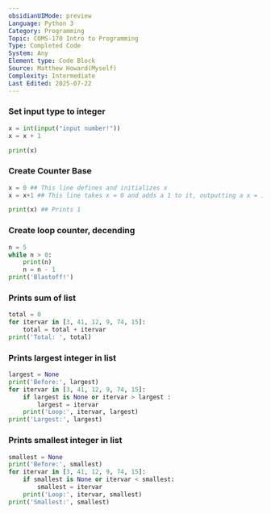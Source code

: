 ```yaml
---
obsidianUIMode: preview
Language: Python 3
Category: Programming
Topic: COMS-170 Intro to Programming
Type: Completed Code
System: Any
Element type: Code Block
Source: Matthew Howard(Myself)
Complexity: Intermediate
Last Edited: 2025-07-22
---
```



### Set input type to integer
```Python
x = int(input("input number!")) 
x = x + 1

print(x)
```

### Create Counter Base
```Python
x = 0 ## This line defines and initializes x
x = x+1 ## This line takes x = 0 and adds a 1 to it, outputting a x = 1

print(x) ## Prints 1 
```

### Create loop counter, decending
```Python
n = 5
while n > 0:
    print(n)
    n = n - 1
print('Blastoff!')
```

### Prints sum of list
```python
total = 0
for itervar in [3, 41, 12, 9, 74, 15]:
    total = total + itervar
print('Total: ', total)
```

### Prints largest integer in list
```Python
largest = None
print('Before:', largest)
for itervar in [3, 41, 12, 9, 74, 15]:
    if largest is None or itervar > largest :
        largest = itervar
    print('Loop:', itervar, largest)
print('Largest:', largest)
```

### Prints smallest integer in list
```Python
smallest = None
print('Before:', smallest)
for itervar in [3, 41, 12, 9, 74, 15]:
    if smallest is None or itervar < smallest:
        smallest = itervar
    print('Loop:', itervar, smallest)
print('Smallest:', smallest)
```
